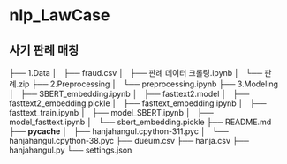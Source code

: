 # nlp_LawCase
## 사기 판례 매칭
├── 1.Data
│   ├── fraud.csv
│   ├── 판례 데이터 크롤링.ipynb
│   └── 판례.zip
├── 2.Preprocessing
│   └── preprocessing.ipynb
├── 3.Modeling
│   ├── SBERT_embedding.ipynb
│   ├── fasttext2.model
│   ├── fasttext2_embedding.pickle
│   ├── fasttext_embedding.ipynb
│   ├── fasttext_train.ipynb
│   ├── model_SBERT.ipynb
│   ├── model_fasttext.ipynb
│   └── sbert_embedding.pickle
├── README.md
├── __pycache__
│   ├── hanjahangul.cpython-311.pyc
│   └── hanjahangul.cpython-38.pyc
├── dueum.csv
├── hanja.csv
├── hanjahangul.py
└── settings.json
